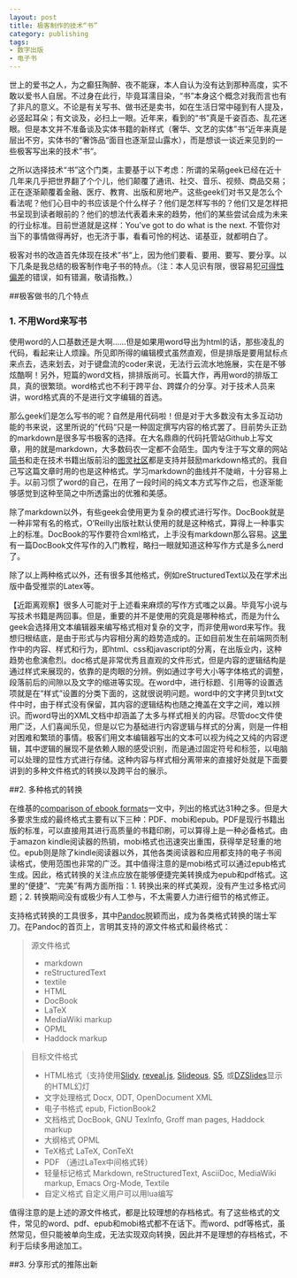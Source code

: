 ```yaml
---
layout: post
title: 极客制作的技术“书”
category: publishing
tags:
- 数字出版
- 电子书
---
```


世上的爱书之人，为之癫狂陶醉、夜不能寐，本人自认为没有达到那种高度，实不敢以爱书人自居。不过身在此行，毕竟耳濡目染，“书”本身这个概念对我而言也有了非凡的意义。不论是有关写书、做书还是卖书，如在生活日常中碰到有人提及，必竖起耳朵；有文谈及，必扫上一眼。近年来，看到的“书”真是千姿百态、乱花迷眼。但是本文并不准备谈及实体书籍的新样式（奢华、文艺的实体”书“近年来真是层出不穷，实体书的”奢饰品“面目也逐渐显山露水），而是想谈一谈近来见到的一些极客写出来的技术”书“。
<!--more-->

之所以选择技术“书”这个门类，主要基于以下考虑：所谓的呆萌geek已经在近十几年来几乎把世界翻了个个儿，他们颠覆了通讯、社交、音乐、视频、商品交易；正在逐渐颠覆着金融、医疗、教育、出版和房地产。这些geek们对书又是怎么个看法呢？他们心目中的书应该是个什么样子？他们是怎样写书的？他们又是怎样把书呈现到读者眼前的？他们的想法代表着未来的趋势，他们的某些尝试会成为未来的行业标准。目前世道就是这样：You've got to do what is the next. 不管你对当下的事情做得再好，也无济于事，看看可怜的柯达、诺基亚，就都明白了。

极客对书的改造首先体现在技术”书“上，因为他们要看、要用、要写、要分享。以下几条是我总结的极客制作电子书的特点。（注：本人见识有限，很容易犯[可得性偏差](http://baike.baidu.com/view/4544617.htm)的错误，如有错漏，敬请指教。）

##极客做书的几个特点

### 1. 不用Word来写书

使用word的人口基数还是大啊……但是如果用word导出为html的话，那些凌乱的代码，看起来让人烦躁。所见即所得的编辑模式虽然直观，但是排版是要用鼠标点来点去，选来划去，对于键盘流的coder来说，无法行云流水地施展，实在是不够炫酷啊！另外，短篇的word文档，排排版尚可。长篇大作，再用word的排版工具，真的很繁琐。word格式也不利于跨平台、跨媒介的分享。对于技术人员来讲，word格式真的不是进行文字编辑的首选。

那么geek们是怎么写书的呢？自然是用代码啦！但是对于大多数没有太多互动功能的书来说，这里所说的”代码“只是一种固定撰写内容的格式罢了。目前势头正劲的markdown是很多写书极客的选择。在大名鼎鼎的代码托管站Github上写文章，用的就是markdown，大多数码农一定都不会陌生。国内专注于写文章的网站[简书](jianshu.io)和走在技术书籍出版前沿的[图灵社区](http://www.ituring.com.cn/)都是支持并鼓励markdown格式的。我自己写这篇文章时用的也是这种格式。学习markdown的曲线并不陡峭，十分容易上手。以前习惯了word的自己，在用了一段时间的纯文本方式写作之后，也逐渐能够感觉到这种至简之中所透露出的优雅和美感。

除了markdown以外，有些geek会使用更为复杂的模式进行写作。DocBook就是一种非常有名的格式，O’Reilly出版社默认使用的就是这种格式，算得上一种事实上的标准。DocBook的写作要符合xml格式，上手没有markdown那么容易。[这里](http://soft.zdnet.com.cn/software_zone/2008/0530/893174.shtml)有一篇DocBook文件写作的入门教程，略扫一眼就知道这种写作方式是多么nerd了。

除了以上两种格式以外，还有很多其他格式，例如reStructuredText以及在学术出版中备受推崇的Latex等。

【近距离观察】很多人可能对于上述看来麻烦的写作方式嗤之以鼻。毕竟写小说与写技术书籍是两回事。但是，重要的并不是使用的究竟是哪种格式，而是为什么geek会选择用文本编辑器来编写格式相对复杂的文字，而非使用word来写作。我想归根结底，是由于形式与内容相分离的趋势造成的。正如目前发生在前端网页制作中的内容、样式和行为，即html、css和javascript的分离，在出版业内，这种趋势也愈演愈烈。doc格式是非常优秀且直观的文件形式，但是内容的逻辑结构是通过样式来展现的，依靠的是肉眼的分辨。例如通过字号大小等字体格式的调整，段落前后的间隙以及文字的缩进等实现。在word中，进行标题、引用等的设置选项就是在“样式”设置的分类下面的，这就很说明问题。word中的文字拷贝到txt文件中时，由于样式没有保留，其内容的逻辑结构也随之掩盖在文字之间，难以辨识。而word导出的XML文档中却涵盖了太多与样式相关的内容。尽管doc文件使用广泛，人们喜闻乐见，但是以它为基础进行内容逻辑与样式的分离，则是一件相对困难和繁琐的事情。极客们用文本编辑器写出的文本可以视为纯之又纯的内容逻辑，其中逻辑的展现不是依赖人眼的感受识别，而是通过固定符号和标签，以电脑可以处理的显性方式进行存储。这种内容与样式相分离带来的直接好处就是下面要讲到的多种文件格式的转换以及跨平台的展示。

##2. 多种格式的转换

在维基的[comparison of ebook formats](http://en.wikipedia.org/wiki/Comparison_of_e-book_formats)一文中，列出的格式达31种之多。但是大多要求生成的最终格式主要有以下三种：PDF、mobi和epub。PDF是现行书籍出版的标准，可以直接用其进行高质量的书籍印刷，可以算得上是一种必备格式。由于amazon kindle阅读器的热销，mobi格式也迅速突出重围，获得举足轻重的地位。epub则是除了kindle阅读器以外，其他各类阅读器和应用都支持的电子书阅读格式，使用范围也非常的广泛。其中值得注意的是mobi格式可以通过epub格式生成。因此，格式转换的关注点应放在能够便捷完美转换成为epub和pdf格式。这里的“便捷”、“完美”有两方面所指：1. 转换出来的样式美观，没有产生过多格式问题；2. 转换期间没有或极少有人工参与，不太需要人力进行细节的格式修正。

支持格式转换的工具很多，其中[Pandoc](http://johnmacfarlane.net/pandoc/)脱颖而出，成为各类格式转换的瑞士军刀。在Pandoc的首页上，言明其支持的源文件格式和最终格式：

> 源文件格式
>
> - markdown
> - reStructuredText
> - textile
> - HTML
> - DocBook
> - LaTeX
> - MediaWiki markup
> - OPML
> - Haddock markup

> 目标文件格式
>
> - HTML格式（支持使用[Slidy](http://www.w3.org/Talks/Tools/Slidy2/Overview.html#(1)), [reveal.js](http://lab.hakim.se/reveal-js/), [Slideous](http://goessner.net/articles/slideous/), [S5](http://meyerweb.com/eric/tools/s5/), 或[DZSlides](http://paulrouget.com/dzslides/)显示的HTML幻灯
> - 文字处理格式 Docx, ODT, OpenDocument XML
> - 电子书格式 epub, FictionBook2
> - 文档格式 DocBook, GNU TexInfo, Groff man pages, Haddock markup
> - 大纲格式 OPML
> - TeX格式 LaTeX, ConTeXt
> - PDF （通过LaTex中间格式转）
> - 轻量标记格式  Markdown, reStructuredText, AsciiDoc, MediaWiki markup, Emacs Org-Mode, Textile
> - 自定义格式 自定义用户可以用lua编写

值得注意的是上述的源文件格式，都是比较理想的存档格式。有了这些格式的文件，常见的word、pdf、epub和mobi格式都不在话下。而word、pdf等格式，虽然常见，但只能被单向生成，无法实现双向转换，因此并不是理想的存档格式，不利于后续多用途加工。

##3. 分享形式的推陈出新

